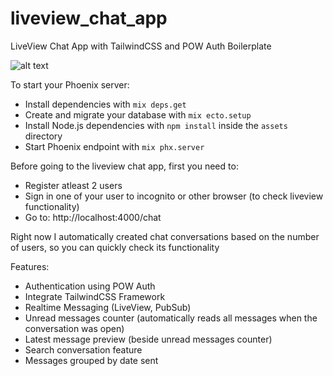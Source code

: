 # liveview_chat_app
LiveView Chat App with TailwindCSS and POW Auth Boilerplate 

![alt text](https://i.imgur.com/TbnTsGL.gif)

To start your Phoenix server:

  * Install dependencies with `mix deps.get`
  * Create and migrate your database with `mix ecto.setup`
  * Install Node.js dependencies with `npm install` inside the `assets` directory
  * Start Phoenix endpoint with `mix phx.server`

Before going to the liveview chat app, first you need to:

  * Register atleast 2 users 
  * Sign in one of your user to incognito or other browser (to check liveview functionality) 
  * Go to: http://localhost:4000/chat

Right now I automatically created chat conversations based on the number of users, 
so you can quickly check its functionality

Features:
- Authentication using POW Auth
- Integrate TailwindCSS Framework
- Realtime Messaging (LiveView, PubSub)
- Unread messages counter (automatically reads all messages when the conversation was open)
- Latest message preview (beside unread messages counter)
- Search conversation feature
- Messages grouped by date sent
